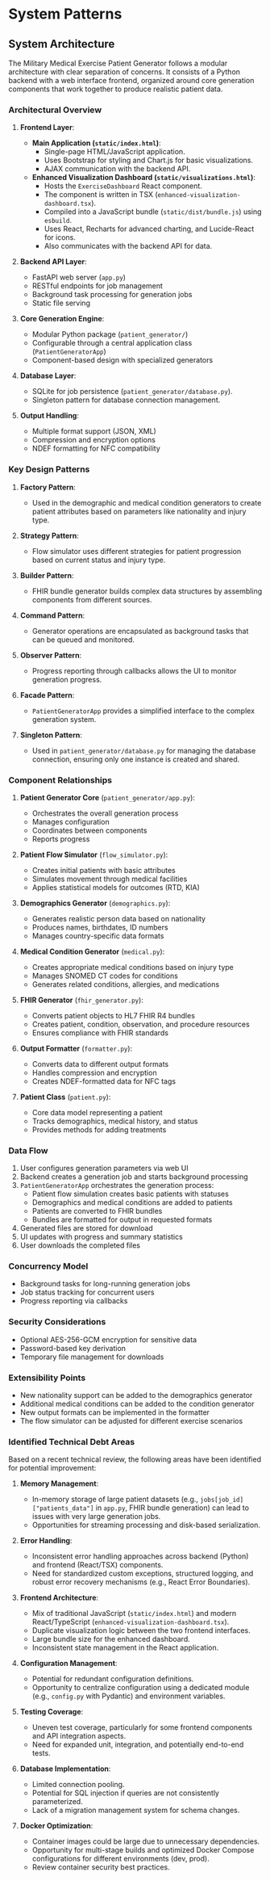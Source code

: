 # System Patterns

## System Architecture

The Military Medical Exercise Patient Generator follows a modular architecture with clear separation of concerns. It consists of a Python backend with a web interface frontend, organized around core generation components that work together to produce realistic patient data.

### Architectural Overview

1. **Frontend Layer**:
   - **Main Application (`static/index.html`)**:
     - Single-page HTML/JavaScript application.
     - Uses Bootstrap for styling and Chart.js for basic visualizations.
     - AJAX communication with the backend API.
   - **Enhanced Visualization Dashboard (`static/visualizations.html`)**:
     - Hosts the `ExerciseDashboard` React component.
     - The component is written in TSX (`enhanced-visualization-dashboard.tsx`).
     - Compiled into a JavaScript bundle (`static/dist/bundle.js`) using `esbuild`.
     - Uses React, Recharts for advanced charting, and Lucide-React for icons.
     - Also communicates with the backend API for data.

2. **Backend API Layer**:
   - FastAPI web server (`app.py`)
   - RESTful endpoints for job management
   - Background task processing for generation jobs
   - Static file serving

3. **Core Generation Engine**:
   - Modular Python package (`patient_generator/`)
   - Configurable through a central application class (`PatientGeneratorApp`)
   - Component-based design with specialized generators

4. **Database Layer**:
    - SQLite for job persistence (`patient_generator/database.py`).
    - Singleton pattern for database connection management.

5. **Output Handling**:
   - Multiple format support (JSON, XML)
   - Compression and encryption options
   - NDEF formatting for NFC compatibility

### Key Design Patterns

1. **Factory Pattern**:
   - Used in the demographic and medical condition generators to create patient attributes based on parameters like nationality and injury type.

2. **Strategy Pattern**:
   - Flow simulator uses different strategies for patient progression based on current status and injury type.

3. **Builder Pattern**:
   - FHIR bundle generator builds complex data structures by assembling components from different sources.

4. **Command Pattern**:
   - Generator operations are encapsulated as background tasks that can be queued and monitored.

5. **Observer Pattern**:
   - Progress reporting through callbacks allows the UI to monitor generation progress.

6. **Facade Pattern**:
   - `PatientGeneratorApp` provides a simplified interface to the complex generation system.

7. **Singleton Pattern**:
   - Used in `patient_generator/database.py` for managing the database connection, ensuring only one instance is created and shared.

### Component Relationships

1. **Patient Generator Core** (`patient_generator/app.py`):
   - Orchestrates the overall generation process
   - Manages configuration
   - Coordinates between components
   - Reports progress

2. **Patient Flow Simulator** (`flow_simulator.py`):
   - Creates initial patients with basic attributes
   - Simulates movement through medical facilities
   - Applies statistical models for outcomes (RTD, KIA)

3. **Demographics Generator** (`demographics.py`):
   - Generates realistic person data based on nationality
   - Produces names, birthdates, ID numbers
   - Manages country-specific data formats

4. **Medical Condition Generator** (`medical.py`):
   - Creates appropriate medical conditions based on injury type
   - Manages SNOMED CT codes for conditions
   - Generates related conditions, allergies, and medications

5. **FHIR Generator** (`fhir_generator.py`):
   - Converts patient objects to HL7 FHIR R4 bundles
   - Creates patient, condition, observation, and procedure resources
   - Ensures compliance with FHIR standards

6. **Output Formatter** (`formatter.py`):
   - Converts data to different output formats
   - Handles compression and encryption
   - Creates NDEF-formatted data for NFC tags

7. **Patient Class** (`patient.py`):
   - Core data model representing a patient
   - Tracks demographics, medical history, and status
   - Provides methods for adding treatments

### Data Flow

1. User configures generation parameters via web UI
2. Backend creates a generation job and starts background processing
3. `PatientGeneratorApp` orchestrates the generation process:
   - Patient flow simulation creates basic patients with statuses
   - Demographics and medical conditions are added to patients
   - Patients are converted to FHIR bundles
   - Bundles are formatted for output in requested formats
4. Generated files are stored for download
5. UI updates with progress and summary statistics
6. User downloads the completed files

### Concurrency Model

- Background tasks for long-running generation jobs
- Job status tracking for concurrent users
- Progress reporting via callbacks

### Security Considerations

- Optional AES-256-GCM encryption for sensitive data
- Password-based key derivation
- Temporary file management for downloads

### Extensibility Points

- New nationality support can be added to the demographics generator
- Additional medical conditions can be added to the condition generator
- New output formats can be implemented in the formatter
- The flow simulator can be adjusted for different exercise scenarios

### Identified Technical Debt Areas

Based on a recent technical review, the following areas have been identified for potential improvement:

1.  **Memory Management**:
    *   In-memory storage of large patient datasets (e.g., `jobs[job_id]["patients_data"]` in `app.py`, FHIR bundle generation) can lead to issues with very large generation jobs.
    *   Opportunities for streaming processing and disk-based serialization.

2.  **Error Handling**:
    *   Inconsistent error handling approaches across backend (Python) and frontend (React/TSX) components.
    *   Need for standardized custom exceptions, structured logging, and robust error recovery mechanisms (e.g., React Error Boundaries).

3.  **Frontend Architecture**:
    *   Mix of traditional JavaScript (`static/index.html`) and modern React/TypeScript (`enhanced-visualization-dashboard.tsx`).
    *   Duplicate visualization logic between the two frontend interfaces.
    *   Large bundle size for the enhanced dashboard.
    *   Inconsistent state management in the React application.

4.  **Configuration Management**:
    *   Potential for redundant configuration definitions.
    *   Opportunity to centralize configuration using a dedicated module (e.g., `config.py` with Pydantic) and environment variables.

5.  **Testing Coverage**:
    *   Uneven test coverage, particularly for some frontend components and API integration aspects.
    *   Need for expanded unit, integration, and potentially end-to-end tests.

6.  **Database Implementation**:
    *   Limited connection pooling.
    *   Potential for SQL injection if queries are not consistently parameterized.
    *   Lack of a migration management system for schema changes.

7.  **Docker Optimization**:
    *   Container images could be large due to unnecessary dependencies.
    *   Opportunity for multi-stage builds and optimized Docker Compose configurations for different environments (dev, prod).
    *   Review container security best practices.
